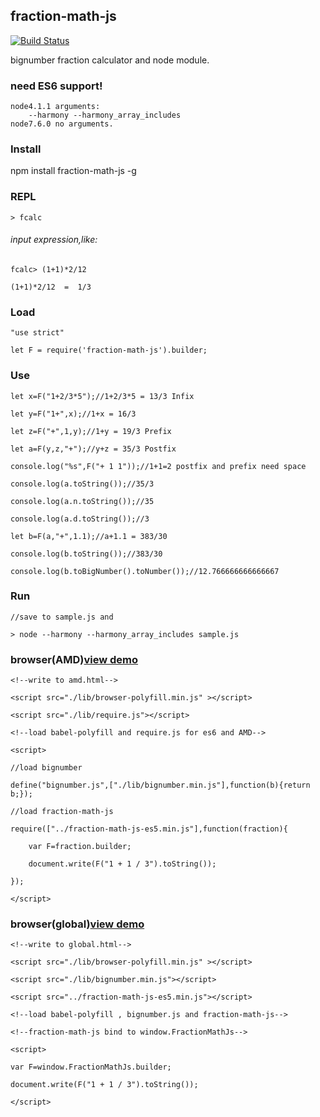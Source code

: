 ## fraction-math-js

[![Build Status](https://travis-ci.org/hjiayz/fraction-math-js.svg?branch=master)](https://travis-ci.org/hjiayz/fraction-math-js)

bignumber fraction calculator and node module.

### need ES6 support!

	node4.1.1 arguments:
		--harmony --harmony_array_includes
	node7.6.0 no arguments.
    
### Install

npm install fraction-math-js -g

### REPL

	> fcalc
  
###### input expression,like:

	fcalc> (1+1)*2/12
  
	(1+1)*2/12  =  1/3
  
### Load

	"use strict"
  
    let F = require('fraction-math-js').builder;
    
### Use
    let x=F("1+2/3*5");//1+2/3*5 = 13/3 Infix
    
    let y=F("1+",x);//1+x = 16/3
    
    let z=F("+",1,y);//1+y = 19/3 Prefix
    
    let a=F(y,z,"+");//y+z = 35/3 Postfix
    
    console.log("%s",F("+ 1 1"));//1+1=2 postfix and prefix need space
    
    console.log(a.toString());//35/3
    
    console.log(a.n.toString());//35
    
    console.log(a.d.toString());//3
    
    let b=F(a,"+",1.1);//a+1.1 = 383/30
	
    console.log(b.toString());//383/30
    
    console.log(b.toBigNumber().toNumber());//12.766666666666667
    
### Run

	//save to sample.js and
  
	> node --harmony --harmony_array_includes sample.js

### browser(AMD)[view demo](http://hjiayz.github.io/fraction-math-js/example/amd.html)

	<!--write to amd.html-->
  
	<script src="./lib/browser-polyfill.min.js" ></script>
  
	<script src="./lib/require.js"></script>
  
	<!--load babel-polyfill and require.js for es6 and AMD-->
  
	<script>
  
	//load bignumber

	define("bignumber.js",["./lib/bignumber.min.js"],function(b){return b;});

	//load fraction-math-js
  
	require(["../fraction-math-js-es5.min.js"],function(fraction){
 
    	var F=fraction.builder;
    
    	document.write(F("1 + 1 / 3").toString());
  
	});
  
	</script>
  
### browser(global)[view demo](http://hjiayz.github.io/fraction-math-js/example/global.html)

	<!--write to global.html-->
  
	<script src="./lib/browser-polyfill.min.js" ></script>

	<script src="./lib/bignumber.min.js"></script>

	<script src="../fraction-math-js-es5.min.js"></script>
  
	<!--load babel-polyfill , bignumber.js and fraction-math-js-->
  
	<!--fraction-math-js bind to window.FractionMathJs-->
  
	<script>

	var F=window.FractionMathJs.builder;
  
	document.write(F("1 + 1 / 3").toString());
  
	</script>
